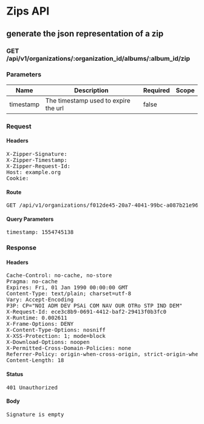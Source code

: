# Zips API

## generate the json representation of a zip

### GET /api/v1/organizations/:organization_id/albums/:album_id/zip

### Parameters

| Name | Description | Required | Scope |
|------|-------------|----------|-------|
| timestamp | The timestamp used to expire the url | false |  |

### Request

#### Headers

<pre>X-Zipper-Signature: 
X-Zipper-Timestamp: 
X-Zipper-Request-Id: 
Host: example.org
Cookie: </pre>

#### Route

<pre>GET /api/v1/organizations/f012de45-20a7-4041-99bc-a087b21e96e9/albums/00100000123BB212/zip?timestamp=1554745138</pre>

#### Query Parameters

<pre>timestamp: 1554745138</pre>

### Response

#### Headers

<pre>Cache-Control: no-cache, no-store
Pragma: no-cache
Expires: Fri, 01 Jan 1990 00:00:00 GMT
Content-Type: text/plain; charset=utf-8
Vary: Accept-Encoding
P3P: CP=&quot;NOI ADM DEV PSAi COM NAV OUR OTRo STP IND DEM&quot;
X-Request-Id: ece3c8b9-0691-4412-baf2-29413f0b3fc0
X-Runtime: 0.002611
X-Frame-Options: DENY
X-Content-Type-Options: nosniff
X-XSS-Protection: 1; mode=block
X-Download-Options: noopen
X-Permitted-Cross-Domain-Policies: none
Referrer-Policy: origin-when-cross-origin, strict-origin-when-cross-origin
Content-Length: 18</pre>

#### Status

<pre>401 Unauthorized</pre>

#### Body

<pre>Signature is empty</pre>
